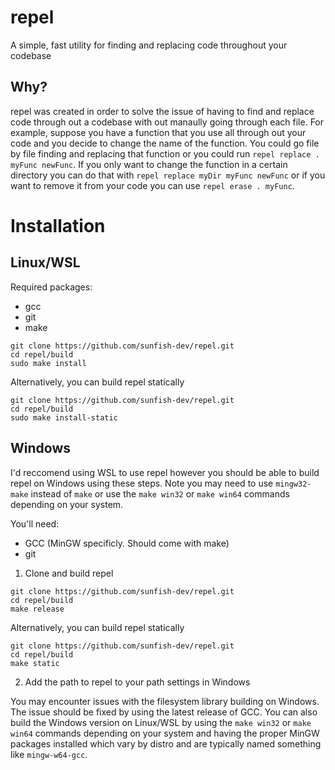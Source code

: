 # repel
A simple, fast utility for finding and replacing code throughout your codebase

## Why?

repel was created in order to solve the issue of having to find and replace code through out a codebase with out manaully going through each file. For example, suppose you have a function that you use all through out your code and you decide to change the name of the function. You could go file by file finding and replacing that function or you could run ```repel replace . myFunc newFunc```. If you only want to change the function in a certain directory you can do that with ```repel replace myDir myFunc newFunc``` or if you want to remove it from your code you can use ```repel erase . myFunc```.

# Installation 
## Linux/WSL
Required packages:
- gcc
- git
- make
```
git clone https://github.com/sunfish-dev/repel.git
cd repel/build
sudo make install
```
Alternatively, you can build repel statically
```
git clone https://github.com/sunfish-dev/repel.git
cd repel/build
sudo make install-static
```
## Windows
I'd reccomend using WSL to use repel however you should be able to build repel on Windows using these steps. Note you may need to use ```mingw32-make``` instead of ```make``` or use the ```make win32``` or ```make win64``` commands depending on your system.

You'll need:
- GCC (MinGW specificly. Should come with make)
- git

1. Clone and build repel
```
git clone https://github.com/sunfish-dev/repel.git
cd repel/build
make release
```
Alternatively, you can build repel statically
```
git clone https://github.com/sunfish-dev/repel.git
cd repel/build
make static
```
2. Add the path to repel to your path settings in Windows

You may encounter issues with the filesystem library building on Windows. The issue should be fixed by using the latest release of GCC. You can also build the Windows version on Linux/WSL by using the ```make win32``` or ```make win64``` commands depending on your system and having the proper MinGW packages installed which vary by distro and are typically named something like ```mingw-w64-gcc```.